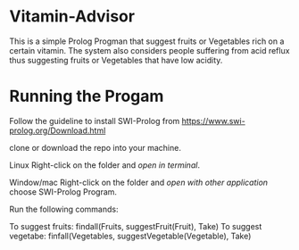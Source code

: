# Vitamin-Advisor

This is a simple Prolog Progman that suggest fruits or Vegetables rich on a certain vitamin.
The system also considers people suffering from acid reflux thus suggesting fruits or Vegetables that have low acidity.


# Running the Progam
Follow the guideline to install SWI-Prolog from https://www.swi-prolog.org/Download.html 

clone or download the repo into your machine.

Linux
Right-click on the folder and *open in terminal*.

Window/mac
 Right-click on the folder and *open with other application* choose SWI-Prolog Program.

Run the following commands:

To suggest fruits: findall(Fruits, suggestFruit(Fruit), Take)
To suggest vegetabe: finfall(Vegetables, suggestVegetable(Vegetable), Take)
